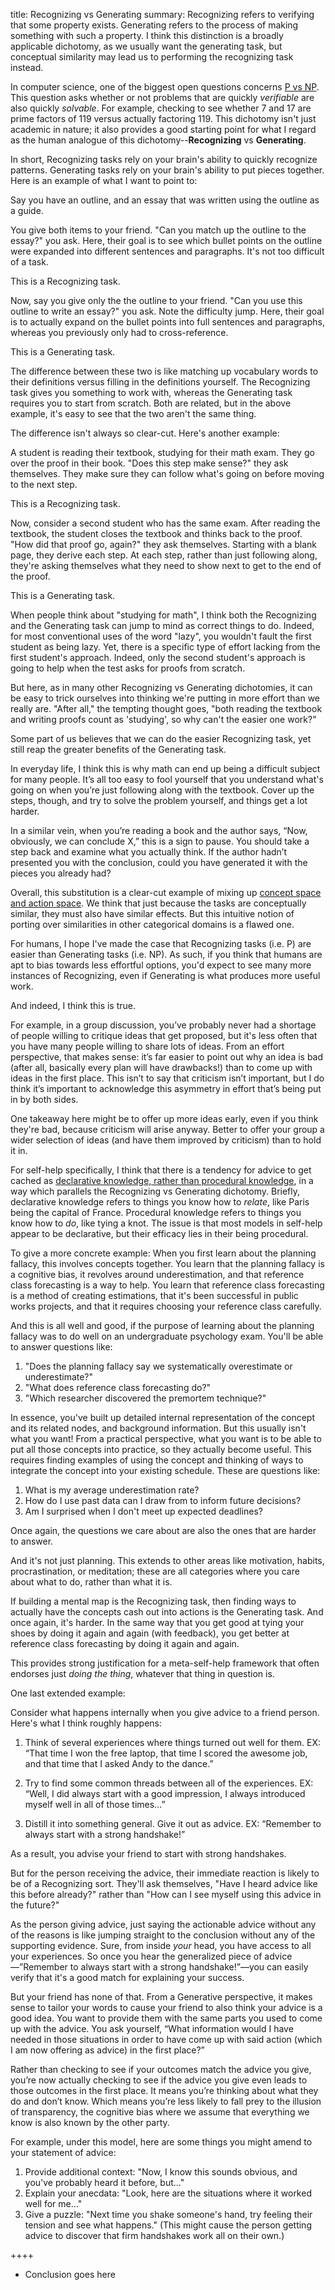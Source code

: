 title: Recognizing vs Generating
summary: Recognizing refers to verifying that some property exists. Generating refers to the process of making something with such a property. I think this distinction is a broadly applicable dichotomy, as we usually want the generating task, but conceptual similarity may lead us to performing the recognizing task instead.

In computer science, one of the biggest open questions concerns [P vs NP](https://en.wikipedia.org/wiki/P_versus_NP_problem). This question asks whether or not problems that are quickly *verifiable* are also quickly *solvable*. For example, checking to see whether 7 and 17 are prime factors of 119 versus actually factoring 119. This dichotomy isn't just academic in nature; it also provides a good starting point for what I regard as the human analogue of this dichotomy--**Recognizing** vs **Generating**.

In short, Recognizing tasks rely on your brain's ability to quickly recognize patterns. Generating tasks rely on your brain's ability to put pieces together. Here is an example of what I want to point to:

Say you have an outline, and an essay that was written using the outline as a guide. 

You give both items to your friend. "Can you match up the outline to the essay?" you ask. Here, their goal is to see which bullet points on the outline were expanded into different sentences and paragraphs. It's not too difficult of a task.

This is a Recognizing task.

Now, say you give only the the outline to your friend. "Can you use this outline to write an essay?" you ask. Note the difficulty jump. Here, their goal is to actually expand on the bullet points into full sentences and paragraphs, whereas you previously only had to cross-reference. 

This is a Generating task.

The difference between these two is like matching up vocabulary words to their definitions versus filling in the definitions yourself. The Recognizing task gives you something to work with, whereas the Generating task requires you to start from scratch. Both are related, but in the above example, it's easy to see that the two aren't the same thing. 

The difference isn't always so clear-cut. Here's another example:

A student is reading their textbook, studying for their math exam. They go over the proof in their book. "Does this step make sense?" they ask themselves. They make sure they can follow what's going on before moving to the next step.

This is a Recognizing task.

Now, consider a second student who has the same exam. After reading the textbook, the student closes the textbook and thinks back to the proof. "How did that proof go, again?" they ask themselves. Starting with a blank page, they derive each step. At each step, rather than just following along, they're asking themselves what they need to show next to get to the end of the proof.

This is a Generating task.

When people think about "studying for math", I think both the Recognizing and the Generating task can jump to mind as correct things to do. Indeed, for most conventional uses of the word "lazy", you wouldn't fault the first student as being lazy. Yet, there is a specific type of effort lacking from the first student's approach. Indeed, only the second student's approach is going to help when the test asks for proofs from scratch.

But here, as in many other Recognizing vs Generating dichotomies, it can be easy to trick ourselves into thinking we're putting in more effort than we really are. "After all," the tempting thought goes, "both reading the textbook and writing proofs count as 'studying', so why can't the easier one work?"

Some part of us believes that we can do the easier Recognizing task, yet still reap the greater benefits of the Generating task. 

In everyday life, I think this is why math can end up being a difficult subject for many people. It’s all too easy to fool yourself that you understand what's going on when you’re just following along with the textbook. Cover up the steps, though, and try to solve the problem yourself, and things get a lot harder.

In a similar vein, when you’re reading a book and the author says, “Now, obviously, we can conclude X,” this is a sign to pause. You should take a step back and examine what you actually think. If the author hadn’t presented you with the conclusion, could you have generated it with the pieces you already had?

Overall, this substitution is a clear-cut example of mixing up [concept space and action space](./Concept-Space-vs-Action-Space.html). We think that just because the tasks are conceptually similar, they must also have similar effects. But this intuitive notion of porting over similarities in other categorical domains is a flawed one. 

For humans, I hope I've made the case that Recognizing tasks (i.e. P) are easier than Generating tasks (i.e. NP). As such, if you think that humans are apt to bias towards less effortful options, you'd expect to see many more instances of Recognizing, even if Generating is what produces more useful work.

And indeed, I think this is true. 

For example, in a group discussion, you’ve probably never had a shortage of people willing to critique ideas that get proposed, but it's less often that you have many people willing to share lots of ideas. From an effort perspective, that makes sense: it’s far easier to point out why an idea is bad (after all, basically every plan will have drawbacks!) than to come up with ideas in the first place. This isn’t to say that criticism isn’t important, but I do think it’s important to acknowledge this asymmetry in effort that’s being put in by both sides.

One takeaway here might be to offer up more ideas early, even if you think they're bad, because criticism will arise anyway. Better to offer your group a wider selection of ideas (and have them improved by criticism) than to hold it in.

For self-help specifically, I think that there is a tendency for advice to get cached as [declarative knowledge, rather than procedural knowledge](https://en.wikipedia.org/wiki/Procedural_knowledge), in a way which parallels the Recognizing vs Generating dichotomy. Briefly, declarative knowledge refers to things you know how to *relate*, like Paris being the capital of France. Procedural knowledge refers to things you know how to *do*, like tying a knot. The issue is that most models in self-help appear to be declarative, but their efficacy lies in their being procedural.

To give a more concrete example: When you first learn about the planning fallacy, this involves concepts together. You learn that the planning fallacy is a cognitive bias, it revolves around underestimation, and that reference class forecasting is a way to help. You learn that reference class forecasting is a method of creating estimations, that it's been successful in public works projects, and that it requires choosing your reference class carefully.

And this is all well and good, if the purpose of learning about the planning fallacy was to do well on an undergraduate psychology exam. You'll be able to answer questions like: 

1. "Does the planning fallacy say we systematically overestimate or underestimate?"
2. "What does reference class forecasting do?" 
3. "Which researcher discovered the premortem technique?"

In essence, you've built up detailed internal representation of the concept and its related nodes, and background information. But this usually isn't what you want! From a practical perspective, what you want is to be able to put all those concepts into practice, so they actually become useful. This requires finding examples of using the concept and thinking of ways to integrate the concept into your existing schedule. These are questions like:

1. What is my average underestimation rate?
2. How do I use past data can I draw from to inform future decisions?
3. Am I surprised when I don't meet up expected deadlines?

Once again, the questions we care about are also the ones that are harder to answer.

And it's not just planning. This extends to other areas like motivation, habits, procrastination, or meditation; these are all categories where you care about what to do, rather than what it is.

If building a mental map is the Recognizing task, then finding ways to actually have the concepts cash out into actions is the Generating task. And once again, it's harder. In the same way that you get good at tying your shoes by doing it again and again (with feedback), you get better at reference class forecasting by doing it again and again. 

This provides strong justification for a meta-self-help framework that often endorses just *doing the thing*, whatever that thing in question is.

One last extended example: 

Consider what happens internally when you give advice to a friend person. Here's what I think roughly happens:

1. Think of several experiences where things turned out well for them. 
EX: “That time I won the free laptop, that time I scored the awesome job, and that time that I asked Andy to the dance.”

2. Try to find some common threads between all of the experiences. 
EX: “Well, I did always start with a good impression, I always introduced myself well in all of those times…”

3. Distill it into something general. Give it out as advice.
EX: “Remember to always start with a strong handshake!”

As a result, you advise your friend to start with strong handshakes.

But for the person receiving the advice, their immediate reaction is likely to be of a Recognizing sort. They'll ask themselves, "Have I heard advice like this before already?" rather than "How can I see myself using this advice in the future?"

As the person giving advice, just saying the actionable advice without any of the reasons is like jumping straight to the conclusion without any of the supporting evidence. Sure, from inside *your* head, you have access to all your experiences. So once you hear the generalized piece of advice—”Remember to always start with a strong handshake!”—you can easily verify that it's a good match for explaining your success.

But your friend has none of that. From a Generative perspective, it makes sense to tailor your words to cause your friend to also think your advice is a good idea. You want to provide them with the same parts you used to come up with the advice. You ask yourself, “What information would I have needed in those situations in order to have come up with said action (which I am now offering as advice) in the first place?” 

Rather than checking to see if your outcomes match the advice you give, you’re now actually checking to see if the advice you give even leads to those outcomes in the first place. It means you’re thinking about what they do and don’t know. Which means you’re less likely to fall prey to the illusion of transparency, the cognitive bias where we assume that everything we know is also known by the other party.

For example, under this model, here are some things you might amend to your statement of advice:

1. Provide additional context: "Now, I know this sounds obvious, and you've probably heard it before, but..."
2. Explain your anecdata: "Look, here are the situations where it worked well for me..."
3. Give a puzzle: "Next time you shake someone's hand, try feeling their tension and see what happens." (This might cause the person getting advice to discover that firm handshakes work all on their own.)

++++
* Conclusion goes here
